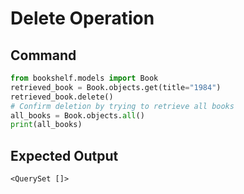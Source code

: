 
# Delete Operation

## Command
```python
from bookshelf.models import Book
retrieved_book = Book.objects.get(title="1984")
retrieved_book.delete()
# Confirm deletion by trying to retrieve all books
all_books = Book.objects.all()
print(all_books)
```

## Expected Output
```plaintext
<QuerySet []>
```
